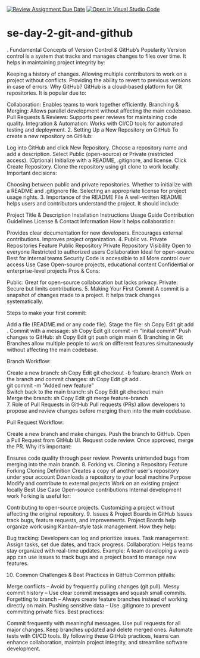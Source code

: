 [![Review Assignment Due Date](https://classroom.github.com/assets/deadline-readme-button-22041afd0340ce965d47ae6ef1cefeee28c7c493a6346c4f15d667ab976d596c.svg)](https://classroom.github.com/a/8wgCKhpZ)
[![Open in Visual Studio Code](https://classroom.github.com/assets/open-in-vscode-2e0aaae1b6195c2367325f4f02e2d04e9abb55f0b24a779b69b11b9e10269abc.svg)](https://classroom.github.com/online_ide?assignment_repo_id=18375619&assignment_repo_type=AssignmentRepo)
# se-day-2-git-and-github
. Fundamental Concepts of Version Control & GitHub’s Popularity
Version control is a system that tracks and manages changes to files over time. It helps in maintaining project integrity by:

Keeping a history of changes.
Allowing multiple contributors to work on a project without conflicts.
Providing the ability to revert to previous versions in case of errors.
Why GitHub?
GitHub is a cloud-based platform for Git repositories. It is popular due to:

Collaboration: Enables teams to work together efficiently.
Branching & Merging: Allows parallel development without affecting the main codebase.
Pull Requests & Reviews: Supports peer reviews for maintaining code quality.
Integration & Automation: Works with CI/CD tools for automated testing and deployment.
2. Setting Up a New Repository on GitHub
To create a new repository on GitHub:

Log into GitHub and click New Repository.
Choose a repository name and add a description.
Select Public (open-source) or Private (restricted access).
(Optional) Initialize with a README, .gitignore, and license.
Click Create Repository.
Clone the repository using git clone <repo-url> to work locally.
Important decisions:

Choosing between public and private repositories.
Whether to initialize with a README and .gitignore file.
Selecting an appropriate license for project usage rights.
3. Importance of the README File
A well-written README helps users and contributors understand the project. It should include:

Project Title & Description
Installation Instructions
Usage Guide
Contribution Guidelines
License & Contact Information
How it helps collaboration:

Provides clear documentation for new developers.
Encourages external contributions.
Improves project organization.
4. Public vs. Private Repositories
Feature	Public Repository	Private Repository
Visibility	Open to everyone	Restricted to authorized users
Collaboration	Ideal for open-source	Best for internal teams
Security	Code is accessible to all	More control over access
Use Case	Open-source projects, educational content	Confidential or enterprise-level projects
Pros & Cons:

Public: Great for open-source collaboration but lacks privacy.
Private: Secure but limits contributions.
5. Making Your First Commit
A commit is a snapshot of changes made to a project. It helps track changes systematically.

Steps to make your first commit:

Add a file (README.md or any code file).
Stage the file:
sh
Copy
Edit
git add .
Commit with a message:
sh
Copy
Edit
git commit -m "Initial commit"
Push changes to GitHub:
sh
Copy
Edit
git push origin main
6. Branching in Git
Branches allow multiple people to work on different features simultaneously without affecting the main codebase.

Branch Workflow:

Create a new branch:
sh
Copy
Edit
git checkout -b feature-branch
Work on the branch and commit changes:
sh
Copy
Edit
git add .  
git commit -m "Added new feature"  
Switch back to the main branch:
sh
Copy
Edit
git checkout main  
Merge the branch:
sh
Copy
Edit
git merge feature-branch  
7. Role of Pull Requests in GitHub
Pull requests (PRs) allow developers to propose and review changes before merging them into the main codebase.

Pull Request Workflow:

Create a new branch and make changes.
Push the branch to GitHub.
Open a Pull Request from GitHub UI.
Request code review.
Once approved, merge the PR.
Why it’s important:

Ensures code quality through peer review.
Prevents unintended bugs from merging into the main branch.
8. Forking vs. Cloning a Repository
Feature	Forking	Cloning
Definition	Creates a copy of another user's repository under your account	Downloads a repository to your local machine
Purpose	Modify and contribute to external projects	Work on an existing project locally
Best Use Case	Open-source contributions	Internal development work
Forking is useful for:

Contributing to open-source projects.
Customizing a project without affecting the original repository.
9. Issues & Project Boards in GitHub
Issues track bugs, feature requests, and improvements.
Project Boards help organize work using Kanban-style task management.
How they help:

Bug tracking: Developers can log and prioritize issues.
Task management: Assign tasks, set due dates, and track progress.
Collaboration: Helps teams stay organized with real-time updates.
Example:
A team developing a web app can use issues to track bugs and a project board to manage new features.

10. Common Challenges & Best Practices in GitHub
Common pitfalls:

Merge conflicts – Avoid by frequently pulling changes (git pull).
Messy commit history – Use clear commit messages and squash small commits.
Forgetting to branch – Always create feature branches instead of working directly on main.
Pushing sensitive data – Use .gitignore to prevent committing private files.
Best practices:

Commit frequently with meaningful messages.
Use pull requests for all major changes.
Keep branches updated and delete merged ones.
Automate tests with CI/CD tools.
By following these GitHub practices, teams can enhance collaboration, maintain project integrity, and streamline software development. 
